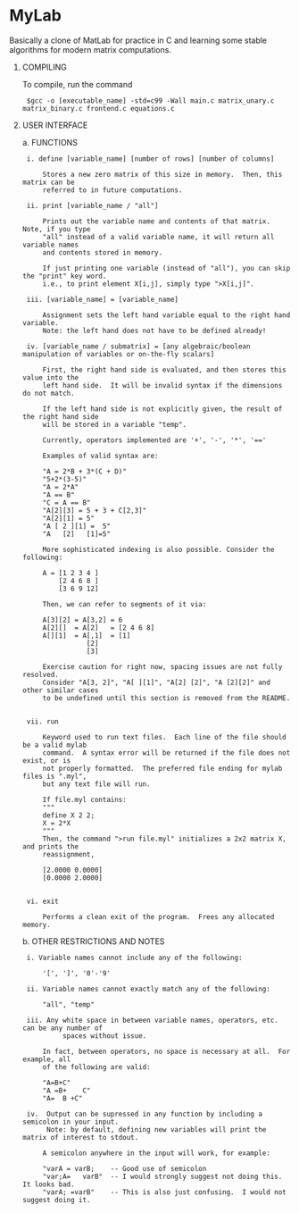 # MyLab
Basically a clone of MatLab for practice in C and learning some stable algorithms for modern matrix computations.

1. COMPILING

	To compile, run the command
	
	    $gcc -o [executable_name] -std=c99 -Wall main.c matrix_unary.c matrix_binary.c frontend.c equations.c

2. USER INTERFACE


	a. FUNCTIONS
	
		i. define [variable_name] [number of rows] [number of columns]
		
			Stores a new zero matrix of this size in memory.  Then, this matrix can be
			referred to in future computations.
	
		ii. print [variable_name / "all"]

			Prints out the variable name and contents of that matrix.  Note, if you type
			"all" instead of a valid variable name, it will return all variable names 
			and contents stored in memory.

			If just printing one variable (instead of "all"), you can skip the "print" key word.
			i.e., to print element X[i,j], simply type ">X[i,j]".	
		 
		iii. [variable_name] = [variable_name]

			Assignment sets the left hand variable equal to the right hand variable.
			Note: the left hand does not have to be defined already!

		iv. [variable_name / submatrix] = [any algebraic/boolean manipulation of variables or on-the-fly scalars]

			First, the right hand side is evaluated, and then stores this value into the			    
			left hand side.  It will be invalid syntax if the dimensions do not match.
	
			If the left hand side is not explicitly given, the result of the right hand side
			will be stored in a variable "temp".

			Currently, operators implemented are '+', '-', '*', '=='

			Examples of valid syntax are:

			"A = 2*B + 3*(C + D)"
			"5+2*(3-5)"
			"A = 2*A"
			"A == B"
			"C = A == B"
			"A[2][3] = 5 + 3 + C[2,3]"
			"A[2][1] = 5"
			"A [ 2 ][1] =  5"
			"A   [2]   [1]=5"
	
			More sophisticated indexing is also possible. Consider the following:

			A = [1 2 3 4 ]
			    [2 4 6 8 ]
			    [3 6 9 12]
			
			Then, we can refer to segments of it via:

			A[3][2] = A[3,2] = 6
			A[2][]  = A[2]   = [2 4 6 8]
			A[][1]  = A[,1]  = [1]
					   [2]
					   [3]

			Exercise caution for right now, spacing issues are not fully resolved.
			Consider "A[3, 2]", "A[ ][1]", "A[2] [2]", "A [2][2]" and other similar cases
			to be undefined until this section is removed from the README.
						

		vii. run
			
			Keyword used to run text files.  Each line of the file should be a valid mylab
			command.  A syntax error will be returned if the file does not exist, or is
			not properly formatted.  The preferred file ending for mylab files is ".myl",
			but any text file will run.

			If file.myl contains:
			"""
			define X 2 2;
			X = 2*X
			"""
			Then, the command ">run file.myl" initializes a 2x2 matrix X, and prints the 
			reassignment,

			[2.0000 0.0000]
			[0.0000 2.0000]		


		vi. exit
		
			Performs a clean exit of the program.  Frees any allocated memory.

	b. OTHER RESTRICTIONS AND NOTES

		i. Variable names cannot include any of the following:
		
			'[', ']', '0'-'9'
		
		ii. Variable names cannot exactly match any of the following:
			
			"all", "temp"	
		
		iii. Any white space in between variable names, operators, etc. can be any number of
	             spaces without issue.

			In fact, between operators, no space is necessary at all.  For example, all
			of the following are valid:

			"A=B+C"
			"A =B+    C"
			"A=  B +C"
		
		iv.  Output can be supressed in any function by including a semicolon in your input.
		     Note: by default, defining new variables will print the matrix of interest to stdout.
		    
 			A semicolon anywhere in the input will work, for example:
			
			"varA = varB;    -- Good use of semicolon
			"var;A=   varB"  -- I would strongly suggest not doing this.  It looks bad.
			"varA; =varB"	 -- This is also just confusing.  I would not suggest doing it.
